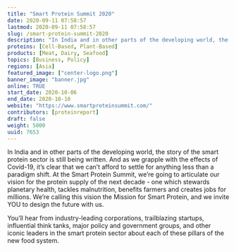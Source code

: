 ```yaml
---
title: "Smart Protein Summit 2020"
date: 2020-09-11 07:58:57
lastmod: 2020-09-11 07:58:57
slug: /smart-protein-summit-2020
description: "In India and in other parts of the developing world, the story of the smart protein sector is still being written. And as we grapple with the effects of Covid-19, it’s clear that we can’t afford to settle for anything less than a paradigm shift. At the Smart Protein Summit, we’re going to articulate our vision for the protein supply of the next decade - one which stewards planetary health, tackles malnutrition, benefits farmers and creates jobs for millions. We’re calling this vision the Mission for Smart Protein, and we invite YOU to design the future with us."
proteins: [Cell-Based, Plant-Based]
products: [Meat, Dairy, Seafood]
topics: [Business, Policy]
regions: [Asia]
featured_image: ["center-logo.png"]
banner_image: "banner.jpg"
online: TRUE
start_date: 2020-10-06
end_date: 2020-10-10
website: "https://www.smartproteinsummit.com/"
contributors: [proteinreport]
draft: false
weight: 5000
uuid: 7653
---
```

<p>In India and in other parts of the developing world, the story of the smart protein sector is still being written. And as we grapple with the effects of Covid-19, it’s clear that we can’t afford to settle for anything less than a paradigm shift. At the Smart Protein Summit, we’re going to articulate our vision for the protein supply of the next decade - one which stewards planetary health, tackles malnutrition, benefits farmers and creates jobs for millions. We’re calling this vision the Mission for Smart Protein, and we invite YOU to design the future with us.</p>
<p>You’ll hear from industry-leading corporations, trailblazing startups, influential think tanks, major policy and government groups, and other iconic leaders in the smart protein sector about each of these pillars of the new food system.</p>
